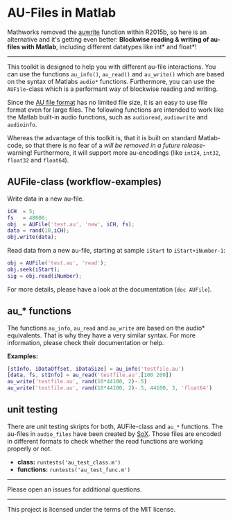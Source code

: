 # AU-Files in Matlab

Mathworks removed the [auwrite](http://de.mathworks.com/help/matlab/ref/auwrite.html?searchHighlight=auwrite) function within R2015b, so here is an alternative and it's getting even better:
**Blockwise reading & writing of au-files with Matlab**, including different datatypes like int\* and float\*!

------

This toolkit is designed to help you with different au-file interactions. You can use the functions `au_info()`, `au_read()` and `au_write()` which are based on the syntax of Matlabs `audio*` functions. Furthermore, you can use the `AUFile`-class which is a performant way of blockwise reading and writing.

Since the [AU file format](https://en.wikipedia.org/wiki/Au_file_format/) has no limited file size, it is an easy to use file format even for large files. The following functions are intended to work like the Matlab built-in audio functions, such as `audioread`, `audiowrite` and `audioinfo`.

Whereas the advantage of this toolkit is, that it is built on standard Matlab-code, so that there is no fear of a *will be removed in a future release*-warning! Furthermore, it will support more au-encodings (like `int24`, `int32`, `float32` and `float64`).


## AUFile-class (workflow-examples)
Write data in a new au-file.
```matlab
iCH  = 5;
fs 	 = 48000;
obj  = AUFile('test.au', 'new', iCH, fs);
data = rand(10,iCH);
obj.write(data);
```

Read data from a new au-file, starting at sample `iStart` to `iStart+iNumber-1`:
```matlab
obj = AUFile('test.au', 'read');
obj.seek(iStart);
sig = obj.read(iNumber);
```
For more details, please have a look at the documentation (`doc AUFile`).

## au_* functions
The functions `au_info`, `au_read` and `au_write` are based on the audio* equivalents. That is why they have a very similar syntax. For more information, please check their documentation or help.

**Examples:**
```matlab
[stInfo, iDataOffset, iDataSize] = au_info('testfile.au')
[data, fs, stInfo] = au_read('testfile.au',[100 200])
au_write('testfile.au', rand(10*44100, 2)-.5)
au_write('testfile.au', rand(10*44100, 2)-.5, 44100, 3, 'float64')
```

## unit testing
There are unit testing skripts for both, AUFile-class and `au_*` functions. The au-files in `audio_files` have been created by [SoX](http://sox.sourceforge.net). Those files are encoded in different formats to check whether the read functions are working properly or not.

* **class:** `runtests('au_test_class.m')`
* **functions:** `runtests('au_test_func.m')`

---------------
Please open an issues for additional questions.

---------------
This project is licensed under the terms of the MIT license.